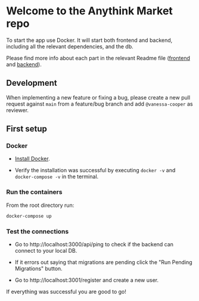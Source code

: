 # Welcome to the Anythink Market repo

To start the app use Docker. It will start both frontend and backend, including all the relevant dependencies, and the db.

Please find more info about each part in the relevant Readme file ([frontend](frontend/readme.md) and [backend](backend/README.md)).

## Development

When implementing a new feature or fixing a bug, please create a new pull request against `main` from a feature/bug branch and add `@vanessa-cooper` as reviewer.

## First setup

### Docker

- [Install Docker](https://docs.docker.com/get-docker/).

- Verify the installation was successful by executing `docker -v` and `docker-compose -v` in the terminal.

### Run the containers

From the root directory run:

```sh
docker-compose up
```

### Test the connections

- Go to http://localhost:3000/api/ping to check if the backend can connect to your local DB.

- If it errors out saying that migrations are pending click the "Run Pending Migrations" button.

- Go to http://localhost:3001/register and create a new user.

If everything was successful you are good to go!
